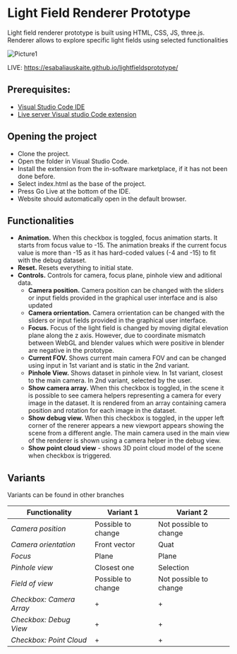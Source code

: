 
# Light Field Renderer Prototype

Light field renderer prototype is built using HTML, CSS, JS, three.js. Renderer allows to explore specific light fields using selected functionalities

![Picture1](https://user-images.githubusercontent.com/59394960/155564486-726ecc41-f6d1-4af9-8ab8-5585beff97ce.png)

LIVE: https://esabaliauskaite.github.io/lightfieldsprototype/

## Prerequisites:

- [Visual Studio Code IDE](https://visualstudio.microsoft.com/)
- [Live server Visual studio Code extension](https://marketplace.visualstudio.com/items?itemName=ritwickdey.LiveServer)

## Opening the project

- Clone the project. 
- Open the folder in Visual Studio Code. 
- Install the extension from the in-software marketplace, if it has not been done before. 
- Select index.html as the base of the project. 
- Press Go Live at the bottom of the IDE. 
- Website should automatically open in the default browser.

## Functionalities

- **Animation.** When this checkbox is toggled, focus animation starts. It starts from focus value to -15. The animation breaks if the current focus value is more than -15 as it has hard-coded values (-4 and -15) to fit with the debug dataset.
- **Reset.** Resets everything to initial state.
- **Controls.** Controls for camera, focus plane, pinhole view and aditional data. 
  - **Camera position.** Camera position can be changed with the sliders or input fields provided in the graphical user interface and is also updated
  - **Camera orrientation.** Camera orrientation can be changed with the sliders or input fields provided in the graphical user interface.
  - **Focus.** Focus of the light field is changed by moving digital elevation plane along the z axis. However, due to coordinate mismatch between WebGL and blender values which were positive in blender are negative in the prototype.
  - **Current FOV.** Shows current main camera FOV and can be changed using input in 1st variant and is static in the 2nd variant.
  - **Pinhole View.** Shows dataset in pinhole view. In 1st variant, closest to the main camera. In 2nd variant, selected by the user.
  - **Show camera array.** When this checkbox is toggled, in the scene it is possible to see camera helpers representing a camera for every image in the dataset. It is rendered from an array containing camera position and rotation for each image in the dataset.
  - **Show debug view.** When this checkbox is toggled, in the upper left corner of the renerer appears a new viewport appears showing the scene from a different angle. The main camera used in the main view of the renderer is shown using a camera helper in the debug view.
  - **Show point cloud view** - shows 3D point cloud model of the scene when checkbox is triggered.

## Variants

Variants can be found in other branches

| **Functionality**        | **Variant 1**      | **Variant 2**          |
|--------------------------|--------------------|------------------------|
| _Camera position_        | Possible to change | Not possible to change |
| _Camera orientation_     | Front vector       | Quat                   |
| _Focus_                  | Plane              | Plane                  |
| _Pinhole view_           | Closest one        | Selection              |
| _Field of view_          | Possible to change | Not possible to change |
| _Checkbox: Camera Array_ | +                  | +                      |
| _Checkbox: Debug View_   | +                  | +                      |
| _Checkbox: Point Cloud_  | +                  | +                      |
